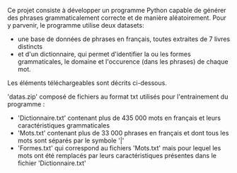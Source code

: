 Ce projet consiste à développer un programme Python capable de générer des phrases grammaticalement correcte et de manière aléatoirement.
Pour y parvenir, le programme utilise deux datasets:
- une base de données de phrases en français, toutes extraites de 7 livres distincts
- et d'un dictionnaire, qui permet d'identifier la ou les formes grammaticales, le domaine et l'occurence (dans les phrases) de chaque mot.

Les éléments téléchargeables sont décrits ci-dessous.

'datas.zip' composé de fichiers au format txt utilisés pour l'entrainement du programme :
- 'Dictionnaire.txt' contenant plus de 435 000 mots en français et leurs caractéristiques grammaticales
- 'Mots.txt' contenant plus de 33 000 phrases en français et dont tous les mots sont séparés par le symbole '|'
- 'Formes.txt' qui correspond au fichiers 'Mots.txt' mais pour lequel les mots ont été remplacés par leurs caractéristiques présentes dans le fichier 'Dictionnaire.txt'
